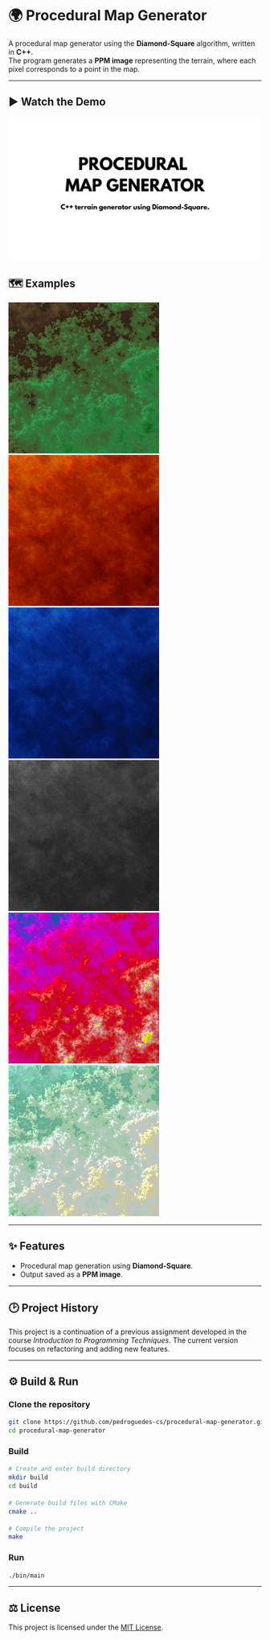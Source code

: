 # 🌍 Procedural Map Generator

A procedural map generator using the **Diamond-Square** algorithm, written in **C++**.  
The program generates a **PPM image** representing the terrain, where each pixel corresponds to a point in the map.

---

## ▶️ Watch the Demo
[![Procedural Map Generator - Demo](assets/thumbnail.png)](https://youtu.be/ZRfbxiADyK0)

## 🗺️ Examples
![Earthy](assets/examples/preview/earthy.png)
![Hot](assets/examples/preview/hot.png)
![COld](assets/examples/preview/cold.png)
![Grey](assets/examples/preview/grey.png)
![Neon](assets/examples/preview/neon.png)
![Pastel](assets/examples/preview/pastel.png)

---

## ✨ Features
- Procedural map generation using **Diamond-Square**.
- Output saved as a **PPM image**.

---

## 🕑 Project History
This project is a continuation of a previous assignment developed in the course *Introduction to Programming Techniques*. The current version focuses on refactoring and adding new features.

---

## ⚙️ Build & Run

### Clone the repository  
```bash
git clone https://github.com/pedroguedes-cs/procedural-map-generator.git
cd procedural-map-generator
```
### Build
```bash
# Create and enter build directory
mkdir build
cd build

# Generate build files with CMake
cmake ..

# Compile the project
make
```
### Run
```bash
./bin/main
```

---

## ⚖️ License
This project is licensed under the [MIT License](LICENSE).
